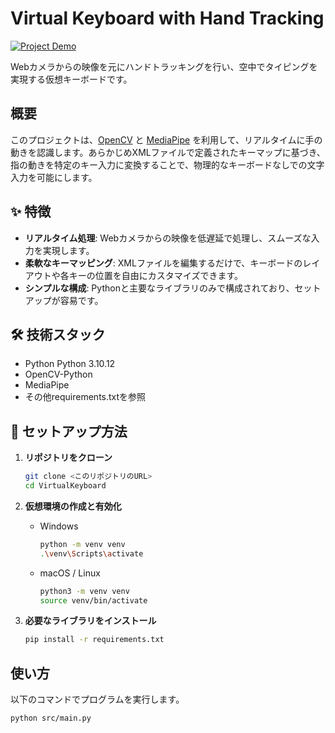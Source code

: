 # Virtual Keyboard with Hand Tracking

<a href="ここにデモ動画やGIFへのリンクを貼る">
  <img src="ここにデモ動画やGIFの画像を貼る" alt="Project Demo">
</a>

<br>

Webカメラからの映像を元にハンドトラッキングを行い、空中でタイピングを実現する仮想キーボードです。

## 概要

このプロジェクトは、[OpenCV](https://opencv.org/) と [MediaPipe](https://ai.google.dev/edge/mediapipe/solutions/guide) を利用して、リアルタイムに手の動きを認識します。あらかじめXMLファイルで定義されたキーマップに基づき、指の動きを特定のキー入力に変換することで、物理的なキーボードなしでの文字入力を可能にします。

## ✨ 特徴

* **リアルタイム処理**: Webカメラからの映像を低遅延で処理し、スムーズな入力を実現します。
* **柔軟なキーマッピング**: XMLファイルを編集するだけで、キーボードのレイアウトや各キーの位置を自由にカスタマイズできます。
* **シンプルな構成**: Pythonと主要なライブラリのみで構成されており、セットアップが容易です。

## 🛠️ 技術スタック

* Python Python 3.10.12
* OpenCV-Python
* MediaPipe
* その他requirements.txtを参照

## 🚀 セットアップ方法

1.  **リポジトリをクローン**
    ```bash
    git clone <このリポジトリのURL>
    cd VirtualKeyboard
    ```

2.  **仮想環境の作成と有効化**
    * Windows
        ```bash
        python -m venv venv
        .\venv\Scripts\activate
        ```
    * macOS / Linux
        ```bash
        python3 -m venv venv
        source venv/bin/activate
        ```

3.  **必要なライブラリをインストール**
    ```bash
    pip install -r requirements.txt
    ```

## 使い方

以下のコマンドでプログラムを実行します。

```bash
python src/main.py
```